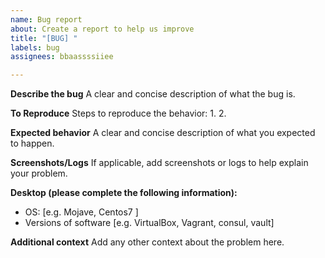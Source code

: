 ```yaml
---
name: Bug report
about: Create a report to help us improve
title: "[BUG] "
labels: bug
assignees: bbaassssiiee

---
```


**Describe the bug**
A clear and concise description of what the bug is.

**To Reproduce**
Steps to reproduce the behavior:
1. 
2.

**Expected behavior**
A clear and concise description of what you expected to happen.

**Screenshots/Logs**
If applicable, add screenshots or logs to help explain your problem.

**Desktop (please complete the following information):**
 - OS: [e.g. Mojave, Centos7 ]
 - Versions of software [e.g. VirtualBox, Vagrant, consul, vault]

**Additional context**
Add any other context about the problem here.
